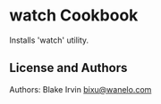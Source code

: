 watch Cookbook
==============
Installs 'watch' utility.

License and Authors
-------------------
Authors: Blake Irvin <bixu@wanelo.com>
